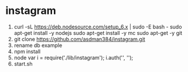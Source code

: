 # instagram

1. curl -sL https://deb.nodesource.com/setup_6.x | sudo -E bash -
   sudo apt-get install -y nodejs
   sudo apt-get install -y mc
   sudo apt-get -y git
2. git clone https://github.com/asdman384/instagram.git   
3. rename db example
4. npm install
5. node 
   var i = require('./lib/instagram');
   i.auth('', '');
6. start.sh

